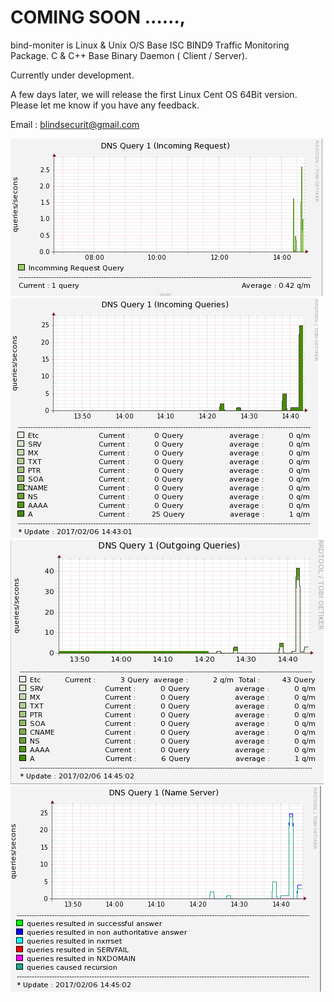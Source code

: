 # COMING SOON ......, 

bind-moniter is Linux & Unix O/S Base ISC BIND9 Traffic Monitoring Package.
C & C++ Base Binary Daemon ( Client / Server).

Currently under development.

A few days later, we will release the first Linux Cent OS 64Bit version.
Please let me know if you have any feedback.

Email : blindsecurit@gmail.com

![promisechains](https://github.com/blindsecurity/bind-moniter/blob/master/dns1.PNG?raw=true)
![promisechains](https://github.com/blindsecurity/bind-moniter/blob/master/dns2.PNG?raw=true)
![promisechains](https://github.com/blindsecurity/bind-moniter/blob/master/dns3.PNG?raw=true)
![promisechains](https://github.com/blindsecurity/bind-moniter/blob/master/dns4.PNG?raw=true)
